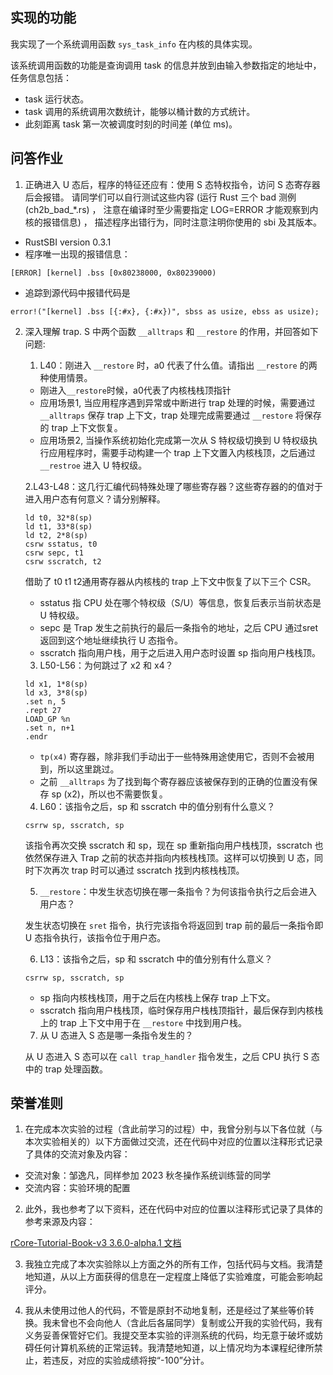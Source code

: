 ## 实现的功能

我实现了一个系统调用函数 `sys_task_info` 在内核的具体实现。  

该系统调用函数的功能是查询调用 task 的信息并放到由输入参数指定的地址中，任务信息包括：
- task 运行状态。
- task 调用的系统调用次数统计，能够以桶计数的方式统计。
- 此刻距离 task 第一次被调度时刻的时间差 (单位 ms)。

## 问答作业

1. 正确进入 U 态后，程序的特征还应有：使用 S 态特权指令，访问 S 态寄存器后会报错。 请同学们可以自行测试这些内容 (运行 Rust 三个 bad 测例 (ch2b_bad_*.rs) ， 注意在编译时至少需要指定 LOG=ERROR 才能观察到内核的报错信息) ， 描述程序出错行为，同时注意注明你使用的 sbi 及其版本。

- RustSBI version 0.3.1  
- 程序唯一出现的报错信息：
```
[ERROR] [kernel] .bss [0x80238000, 0x80239000)
```
- 追踪到源代码中报错代码是
```
error!("[kernel] .bss [{:#x}, {:#x})", sbss as usize, ebss as usize);
```

2. 深入理解 trap. S 中两个函数 `__alltraps` 和 `__restore` 的作用，并回答如下问题:
	1. L40：刚进入 `__restore` 时，a0 代表了什么值。请指出 `__restore` 的两种使用情景。

    - 刚进入`__restore`时候，a0代表了内核栈栈顶指针
    - 应用场景1️, 当应用程序遇到异常或中断进行 trap 处理的时候，需要通过 `__alltraps` 保存 trap 上下文，trap 处理完成需要通过 `__restore` 将保存的 trap 上下文恢复。
    - 应用场景2, 当操作系统初始化完成第一次从 S 特权级切换到 U 特权级执行应用程序时，需要手动构建一个 trap 上下文置入内核栈顶，之后通过 `__restroe` 进入 U 特权级。

	2.L43-L48：这几行汇编代码特殊处理了哪些寄存器？这些寄存器的的值对于进入用户态有何意义？请分别解释。

    ```
    ld t0, 32*8(sp)
    ld t1, 33*8(sp)
    ld t2, 2*8(sp)
    csrw sstatus, t0
    csrw sepc, t1
    csrw sscratch, t2
	 ```

   借助了 t0 t1 t2通用寄存器从内核栈的 trap 上下文中恢复了以下三个 CSR。
   - sstatus 指 CPU 处在哪个特权级（S/U）等信息，恢复后表示当前状态是 U 特权级。
   - sepc 是 Trap 发生之前执行的最后一条指令的地址，之后 CPU 通过sret 返回到这个地址继续执行 U 态指令。
   - sscratch 指向用户栈，用于之后进入用户态时设置 sp 指向用户栈栈顶。

   3. L50-L56：为何跳过了 x2 和 x4？
   
    ```
    ld x1, 1*8(sp)
    ld x3, 3*8(sp)
    .set n, 5
    .rept 27
    LOAD_GP %n
    .set n, n+1
    .endr
    ```

	-  `tp(x4)` 寄存器，除非我们手动出于一些特殊用途使用它，否则不会被用到，所以这里跳过。
	-  之前 `__alltraps` 为了找到每个寄存器应该被保存到的正确的位置没有保存 sp (x2)，所以也不需要恢复。

   4. L60：该指令之后，sp 和 sscratch 中的值分别有什么意义？
   
    ```
    csrrw sp, sscratch, sp
    ```

	该指令再次交换 sscratch 和 sp，现在 sp 重新指向用户栈栈顶，sscratch 也依然保存进入 Trap 之前的状态并指向内核栈栈顶。这样可以切换到 U 态，同时下次再次 trap 时可以通过 sscratch 找到内核栈栈顶。
	
   5. `__restore`：中发生状态切换在哪一条指令？为何该指令执行之后会进入用户态？

	发生状态切换在 `sret` 指令，执行完该指令将返回到 trap 前的最后一条指令即 U 态指令执行，该指令位于用户态。

   6. L13：该指令之后，sp 和 sscratch 中的值分别有什么意义？
   
    ```
    csrrw sp, sscratch, sp
    ```

	- sp 指向内核栈栈顶，用于之后在内核栈上保存 trap 上下文。
	- sscratch 指向用户栈栈顶，临时保存用户栈栈顶指针，最后保存到内核栈上的 trap 上下文中用于在 `__restore` 中找到用户栈。

   7. 从 U 态进入 S 态是哪一条指令发生的？

	从 U 态进入 S 态可以在 `call trap_handler` 指令发生，之后 CPU 执行 S 态中的 trap 处理函数。
   

## 荣誉准则

1. 在完成本次实验的过程（含此前学习的过程）中，我曾分别与以下各位就（与本次实验相关的）以下方面做过交流，还在代码中对应的位置以注释形式记录了具体的交流对象及内容：

- 交流对象：邹逸凡，同样参加 2023 秋冬操作系统训练营的同学
- 交流内容：实验环境的配置

2. 此外，我也参考了以下资料，还在代码中对应的位置以注释形式记录了具体的参考来源及内容：

[rCore-Tutorial-Book-v3 3.6.0-alpha.1 文档](https://rcore-os.cn/rCore-Tutorial-Book-v3/chapter3/4time-sharing-system.html#)

3. 我独立完成了本次实验除以上方面之外的所有工作，包括代码与文档。我清楚地知道，从以上方面获得的信息在一定程度上降低了实验难度，可能会影响起评分。

4. 我从未使用过他人的代码，不管是原封不动地复制，还是经过了某些等价转换。我未曾也不会向他人（含此后各届同学）复制或公开我的实验代码，我有义务妥善保管好它们。我提交至本实验的评测系统的代码，均无意于破坏或妨碍任何计算机系统的正常运转。我清楚地知道，以上情况均为本课程纪律所禁止，若违反，对应的实验成绩将按“-100”分计。